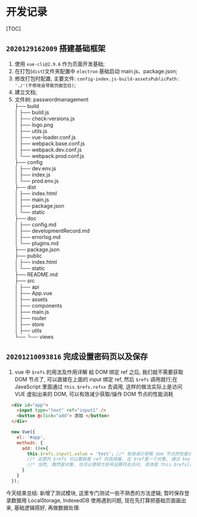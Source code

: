 # 开发记录

[TOC]

## `2020129162009` 搭建基础框架

 1. 使用 `vue-cli@2.9.6` 作为页面开发基础;
 2. 在打包(`dist`)文件夹配置中 `electron` 基础启动 main.js、package.json;
 3. 修改打包时配置, 主要文件: `config-index.js-build-assetsPublicPath: './'(不修改会导致页面空白)`;
 4. 建立文档;
 5. 文件树:
 passwordmanagement  
 ├── build <!-- 打包时依赖 -->  
 │   ├── build.js  
 │   ├── check-versions.js  
 │   ├── logo.png  
 │   ├── utils.js  
 │   ├── vue-loader.conf.js  
 │   ├── webpack.base.conf.js  
 │   ├── webpack.dev.conf.js  
 │   └── webpack.prod.conf.js  
 ├── config <!-- vue 配置 -->  
 │   ├── dev.env.js  
 │   ├── index.js  
 │   └── prod.env.js  
 ├── dist <!-- vue 打包后的产物 & electron 配置 -->  
 │   ├── index.html  
 │   ├── main.js <!-- electron 入口 js -->  
 │   ├── package.json <!-- electron 程序包配置 -->  
 │   └── static <!-- vue 打包后的静态文件 -->  
 ├── doc <!-- 文档 -->  
 │   ├── config.md  
 │   ├── developmentRecord.md  
 │   ├── errorlog.md  
 │   └── plugins.md  
 ├── package.json <!-- vue 程序包配置 -->  
 ├── public  
 │   ├── index.html <!-- vue 模板 -->  
 │   └── static  
 ├── README.md <!-- 入口文档 -->  
 ├── src  
 │   ├── api <!-- 接口相关 -->  
 │   ├── App.vue <!-- 入口 -->  
 │   ├── assets <!-- 静态资源 -->  
 │   ├── components <!-- 小组件 -->  
 │   ├── main.js <!-- vue 程序入口 js -->  
 │   ├── router <!-- 路由 -->  
 │   ├── store <!-- 全局状态管理 -->  
 │   ├── utils <!-- 工具类 -->  
 └── └── views <!-- 页面级组件 -->  

## `20201210093816` 完成设置密码页以及保存

  1. vue 中 `$refs` 的用法及作用详解
  給 DOM 绑定 ref 之后, 我们就不需要获取 DOM 节点了, 可以直接在上面的 input 绑定 ref, 然后 `$refs` 调用就行;在 JavaScript 里面通过 `this.$refs.refxx` 去调用, 这样的做法实际上是访问 VUE 虚拟出来的 DOM, 可以有效减少获取/操作 DOM 节点的性能消耗

  ``` html
    <div id="app">
      <input type="text" ref="input1" />
      <button @click="add"> 添加 </button>
    </div>
  ```

  ``` js
    new Vue({
      el: '#app',
      methods: {
        add: ()=>{
          this.$refs.input1.value = 'test'; //* 有效减少获取 dom 节点的性能消耗
          //* 这里的 $refs 可以看做是 ref 的选择器, 这 $ref是一个对象, 通过 key 可以获取到其中存放的对象
          //* 当然, 既然是对象, 也可以使用方括号运算符去访问, 具体是 this.$refs[input1]
        }
      }
    });
  ```

  今天结束总结: 新增了测试模块, 这里专门测试一些不熟悉的方法逻辑; 暂时保存登录数据用 LocalStorage, IndexedDB 使用遇到问题, 现在先打算把基础页面画出来, 基础逻辑搭好, 再做数据处理.
